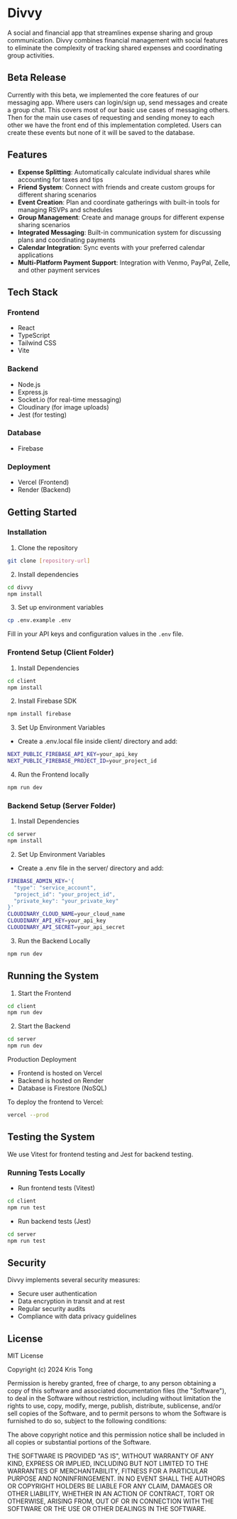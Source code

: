 # Divvy

A social and financial app that streamlines expense sharing and group communication. Divvy combines financial management with social features to eliminate the complexity of tracking shared expenses and coordinating group activities.

## Beta Release

Currently with this beta, we implemented the core features of our messaging app. Where users can login/sign up, send messages and create a group chat. This covers most of our basic use cases of messaging others. Then for the main use cases of requesting and sending money to each other we have the front end of this implementation completed. Users can create these events but none of it will be saved to the database.

## Features

- **Expense Splitting**: Automatically calculate individual shares while accounting for taxes and tips
- **Friend System**: Connect with friends and create custom groups for different sharing scenarios
- **Event Creation**: Plan and coordinate gatherings with built-in tools for managing RSVPs and schedules
- **Group Management**: Create and manage groups for different expense sharing scenarios
- **Integrated Messaging**: Built-in communication system for discussing plans and coordinating payments
- **Calendar Integration**: Sync events with your preferred calendar applications
- **Multi-Platform Payment Support**: Integration with Venmo, PayPal, Zelle, and other payment services

## Tech Stack

### Frontend

- React
- TypeScript
- Tailwind CSS
- Vite

### Backend

- Node.js
- Express.js
- Socket.io (for real-time messaging)
- Cloudinary (for image uploads)
- Jest (for testing)

### Database

- Firebase

### Deployment

- Vercel (Frontend)
- Render (Backend)

## Getting Started

### Installation

1. Clone the repository

```bash
git clone [repository-url]
```

2. Install dependencies

```bash
cd divvy
npm install
```

3. Set up environment variables

```bash
cp .env.example .env
```

Fill in your API keys and configuration values in the `.env` file.

### Frontend Setup (Client Folder)

1. Install Dependencies

```bash
cd client
npm install
```

2. Install Firebase SDK

```bash
npm install firebase
```

3. Set Up Environment Variables

- Create a .env.local file inside client/ directory and add:

```bash
NEXT_PUBLIC_FIREBASE_API_KEY=your_api_key
NEXT_PUBLIC_FIREBASE_PROJECT_ID=your_project_id
```

4. Run the Frontend locally

```bash
npm run dev
```

### Backend Setup (Server Folder)

1. Install Dependencies

```bash
cd server
npm install
```

2. Set Up Environment Variables

- Create a .env file in the server/ directory and add:

```bash
FIREBASE_ADMIN_KEY='{
  "type": "service_account",
  "project_id": "your_project_id",
  "private_key": "your_private_key"
}'
CLOUDINARY_CLOUD_NAME=your_cloud_name
CLOUDINARY_API_KEY=your_api_key
CLOUDINARY_API_SECRET=your_api_secret
```

3. Run the Backend Locally

```bash
npm run dev
```

## Running the System

1. Start the Frontend

```bash
cd client
npm run dev
```

2. Start the Backend

```bash
cd server
npm run dev
```

Production Deployment
- Frontend is hosted on Vercel
- Backend is hosted on Render
- Database is Firestore (NoSQL)

To deploy the frontend to Vercel:

```bash
vercel --prod
```

## Testing the System
We use Vitest for frontend testing and Jest for backend testing.

### Running Tests Locally
- Run frontend tests (Vitest)

```bash
cd client
npm run test
```

- Run backend tests (Jest)

```bash
cd server
npm run test
```

## Security

Divvy implements several security measures:

- Secure user authentication
- Data encryption in transit and at rest
- Regular security audits
- Compliance with data privacy guidelines

## License

MIT License

Copyright (c) 2024 Kris Tong

Permission is hereby granted, free of charge, to any person obtaining a copy
of this software and associated documentation files (the "Software"), to deal
in the Software without restriction, including without limitation the rights
to use, copy, modify, merge, publish, distribute, sublicense, and/or sell
copies of the Software, and to permit persons to whom the Software is
furnished to do so, subject to the following conditions:

The above copyright notice and this permission notice shall be included in all
copies or substantial portions of the Software.

THE SOFTWARE IS PROVIDED "AS IS", WITHOUT WARRANTY OF ANY KIND, EXPRESS OR
IMPLIED, INCLUDING BUT NOT LIMITED TO THE WARRANTIES OF MERCHANTABILITY,
FITNESS FOR A PARTICULAR PURPOSE AND NONINFRINGEMENT. IN NO EVENT SHALL THE
AUTHORS OR COPYRIGHT HOLDERS BE LIABLE FOR ANY CLAIM, DAMAGES OR OTHER
LIABILITY, WHETHER IN AN ACTION OF CONTRACT, TORT OR OTHERWISE, ARISING FROM,
OUT OF OR IN CONNECTION WITH THE SOFTWARE OR THE USE OR OTHER DEALINGS IN THE
SOFTWARE.
